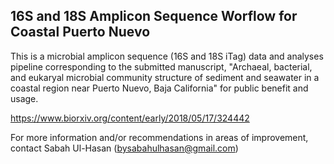 ## 16S and 18S Amplicon Sequence Worflow for Coastal Puerto Nuevo 

This is a microbial amplicon sequence (16S and 18S iTag) data and analyses pipeline corresponding to the submitted manuscript, "Archaeal, bacterial, and eukaryal microbial community structure of sediment and seawater in a coastal region near Puerto Nuevo, Baja California" for public benefit and usage. 

https://www.biorxiv.org/content/early/2018/05/17/324442

For more information and/or recommendations in areas of improvement, contact Sabah Ul-Hasan (bysabahulhasan@gmail.com)

